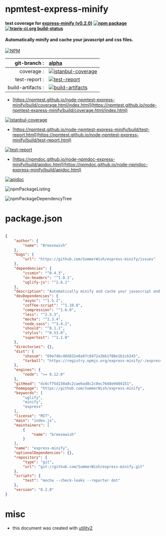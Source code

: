 # npmtest-express-minify

#### test coverage for  [express-minify (v0.2.0)](https://github.com/SummerWish/express-minify)  [![npm package](https://img.shields.io/npm/v/npmtest-express-minify.svg?style=flat-square)](https://www.npmjs.org/package/npmtest-express-minify) [![travis-ci.org build-status](https://api.travis-ci.org/npmtest/node-npmtest-express-minify.svg)](https://travis-ci.org/npmtest/node-npmtest-express-minify)

#### Automatically minify and cache your javascript and css files.

[![NPM](https://nodei.co/npm/express-minify.png?downloads=true&downloadRank=true&stars=true)](https://www.npmjs.com/package/express-minify)

| git-branch : | [alpha](https://github.com/npmtest/node-npmtest-express-minify/tree/alpha)|
|--:|:--|
| coverage : | [![istanbul-coverage](https://npmtest.github.io/node-npmtest-express-minify/build/coverage.badge.svg)](https://npmtest.github.io/node-npmtest-express-minify/build/coverage.html/index.html)|
| test-report : | [![test-report](https://npmtest.github.io/node-npmtest-express-minify/build/test-report.badge.svg)](https://npmtest.github.io/node-npmtest-express-minify/build/test-report.html)|
| build-artifacts : | [![build-artifacts](https://npmtest.github.io/node-npmtest-express-minify/glyphicons_144_folder_open.png)](https://github.com/npmtest/node-npmtest-express-minify/tree/gh-pages/build)|

- [https://npmtest.github.io/node-npmtest-express-minify/build/coverage.html/index.html](https://npmtest.github.io/node-npmtest-express-minify/build/coverage.html/index.html)

[![istanbul-coverage](https://npmtest.github.io/node-npmtest-express-minify/build/screenCapture.buildCi.browser.%252Ftmp%252Fbuild%252Fcoverage.lib.html.png)](https://npmtest.github.io/node-npmtest-express-minify/build/coverage.html/index.html)

- [https://npmtest.github.io/node-npmtest-express-minify/build/test-report.html](https://npmtest.github.io/node-npmtest-express-minify/build/test-report.html)

[![test-report](https://npmtest.github.io/node-npmtest-express-minify/build/screenCapture.buildCi.browser.%252Ftmp%252Fbuild%252Ftest-report.html.png)](https://npmtest.github.io/node-npmtest-express-minify/build/test-report.html)

- [https://npmdoc.github.io/node-npmdoc-express-minify/build/apidoc.html](https://npmdoc.github.io/node-npmdoc-express-minify/build/apidoc.html)

[![apidoc](https://npmdoc.github.io/node-npmdoc-express-minify/build/screenCapture.buildCi.browser.%252Ftmp%252Fbuild%252Fapidoc.html.png)](https://npmdoc.github.io/node-npmdoc-express-minify/build/apidoc.html)

![npmPackageListing](https://npmtest.github.io/node-npmtest-express-minify/build/screenCapture.npmPackageListing.svg)

![npmPackageDependencyTree](https://npmtest.github.io/node-npmtest-express-minify/build/screenCapture.npmPackageDependencyTree.svg)



# package.json

```json

{
    "author": {
        "name": "Breezewish"
    },
    "bugs": {
        "url": "https://github.com/SummerWish/express-minify/issues"
    },
    "dependencies": {
        "cssmin": "^0.4.3",
        "on-headers": "^1.0.1",
        "uglify-js": "^2.6.1"
    },
    "description": "Automatically minify and cache your javascript and css files.",
    "devDependencies": {
        "async": "^1.5.2",
        "coffee-script": "^1.10.0",
        "compression": "^1.6.0",
        "less": "^2.5.3",
        "mocha": "^2.3.4",
        "node-sass": "^3.4.2",
        "should": "^8.1.1",
        "stylus": "^0.53.0",
        "supertest": "^1.1.0"
    },
    "directories": {},
    "dist": {
        "shasum": "69e74bc40d832e0a97c8472a3bb1f08e1b1c6245",
        "tarball": "https://registry.npmjs.org/express-minify/-/express-minify-0.2.0.tgz"
    },
    "engines": {
        "node": ">= 0.12.0"
    },
    "gitHead": "dc6cf75d150a8c2cae6ad8c2c0ec7648e9484151",
    "homepage": "https://github.com/SummerWish/express-minify",
    "keywords": [
        "uglify",
        "minify",
        "express"
    ],
    "license": "MIT",
    "main": "index.js",
    "maintainers": [
        {
            "name": "breezewish"
        }
    ],
    "name": "express-minify",
    "optionalDependencies": {},
    "repository": {
        "type": "git",
        "url": "git://github.com/SummerWish/express-minify.git"
    },
    "scripts": {
        "test": "mocha --check-leaks --reporter dot"
    },
    "version": "0.2.0"
}
```



# misc
- this document was created with [utility2](https://github.com/kaizhu256/node-utility2)
